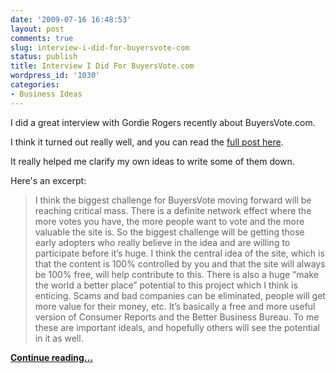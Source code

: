 ```yaml
---
date: '2009-07-16 16:48:53'
layout: post
comments: true
slug: interview-i-did-for-buyersvote-com
status: publish
title: Interview I Did For BuyersVote.com
wordpress_id: '1030'
categories:
- Business Ideas
---
```


I did a great interview with Gordie Rogers recently about BuyersVote.com.

I think it turned out really well, and you can read the [full post here](http://lifestyledesign4u.com/2009/07/interview-brian-armstrong-talks-about-his-newly-launched-buyersvote-com/).

It really helped me clarify my own ideas to write some of them down.

Here's an excerpt:


> I think the biggest challenge for BuyersVote moving forward will be reaching critical mass. There is a definite network effect where the more votes you have, the more people want to vote and the more valuable the site is. So the biggest challenge will be getting those early adopters who really believe in the idea and are willing to participate before it’s huge. I think the central idea of the site, which is that the content is 100% controlled by you and that the site will always be 100% free, will help contribute to this. There is also a huge “make the world a better place” potential to this project which I think is enticing. Scams and bad companies can be eliminated, people will get more value for their money, etc. It’s basically a free and more useful version of Consumer Reports and the Better Business Bureau. To me these are important ideals, and hopefully others will see the potential in it as well.


**[Continue reading...](http://gordierogers.com/2009/07/interview-brian-armstrong-talks-about-his-newly-launched-buyersvote-com/comment-page-1/)**
